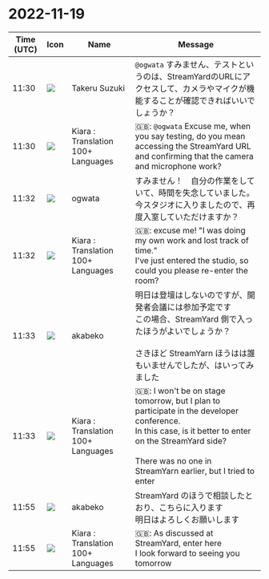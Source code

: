 # 2022-11-19

|Time (UTC)|Icon|Name|Message|
|---|---|---|---|
|11:30|![](https://avatars.slack-edge.com/2020-09-27/1414667246256_91f6dcb561516eae7d93_72.jpg)|Takeru Suzuki|`@ogwata` すみません、テストというのは、StreamYardのURLにアクセスして、カメラやマイクが機能することが確認できればいいでしょうか？|
|11:30|![](https://avatars.slack-edge.com/2021-08-02/2324149410423_2aa7423c4133ecb9f168_72.png)|Kiara : Translation 100+ Languages|🇬🇧: `@ogwata` Excuse me, when you say testing, do you mean accessing the StreamYard URL and confirming that the camera and microphone work?|
|11:32|![](https://avatars.slack-edge.com/2019-11-22/845042642576_070441337abaca9fb7b3_72.png)|ogwata|すみません！　自分の作業をしていて、時間を失念していました。<br>今スタジオに入りましたので、再度入室していただけますか？|
|11:32|![](https://avatars.slack-edge.com/2021-08-02/2324149410423_2aa7423c4133ecb9f168_72.png)|Kiara : Translation 100+ Languages|🇬🇧: excuse me! "I was doing my own work and lost track of time."<br>I've just entered the studio, so could you please re-enter the room?|
|11:33|![](https://avatars.slack-edge.com/2019-05-15/624511073651_25909952cd7a069ceed2_72.png)|akabeko|明日は登壇はしないのですが、開発者会議には参加予定です<br>この場合、StreamYard 側で入ったほうがよいでしょうか？<br><br>さきほど StreamYarn ほうはは誰もいませんでしたが、はいってみました|
|11:33|![](https://avatars.slack-edge.com/2021-08-02/2324149410423_2aa7423c4133ecb9f168_72.png)|Kiara : Translation 100+ Languages|🇬🇧: I won't be on stage tomorrow, but I plan to participate in the developer conference.<br>In this case, is it better to enter on the StreamYard side?<br><br>There was no one in StreamYarn earlier, but I tried to enter|
|11:55|![](https://avatars.slack-edge.com/2019-05-15/624511073651_25909952cd7a069ceed2_72.png)|akabeko|StreamYard のほうで相談したとおり、こちらに入ります<br>明日はよろしくお願いします|
|11:55|![](https://avatars.slack-edge.com/2021-08-02/2324149410423_2aa7423c4133ecb9f168_72.png)|Kiara : Translation 100+ Languages|🇬🇧: As discussed at StreamYard, enter here<br>I look forward to seeing you tomorrow|

